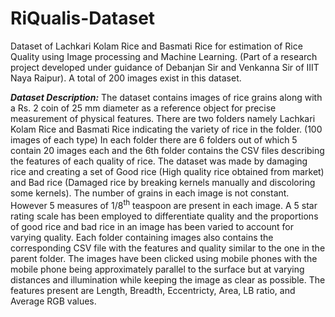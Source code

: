 # RiQualis-Dataset
Dataset of Lachkari Kolam Rice and Basmati Rice for estimation of Rice Quality using Image processing and Machine Learning. (Part of a research project developed under guidance of Debanjan Sir and Venkanna Sir of IIIT Naya Raipur).
A total of 200 images exist in this dataset.

_**Dataset Description:**_
The dataset contains images of rice grains along with a Rs. 2 coin of 25 mm diameter as a reference object for precise measurement of physical features.
There are two folders namely Lachkari Kolam Rice and Basmati Rice indicating the variety of rice in the folder. (100 images of each type)
In each folder there are 6 folders out of which 5 contain 20 images each and the 6th folder contains the CSV files describing the features of each quality of rice.
The dataset was made by damaging rice and creating a set of Good rice (High quality rice obtained from market) and Bad rice (Damaged rice by breaking kernels manually and discoloring some kernels).
The number of grains in each image is not constant. However 5 measures of 1/8<sup>th</sup> teaspoon are present in each image.
A 5 star rating scale has been employed to differentiate quality and the proportions of good rice and bad rice in an image has been varied to account for varying quality.
Each folder containing images also contains the corresponding CSV file with the features and quality similar to the one in the parent folder.
The images have been clicked using mobile phones with the mobile phone being approximately parallel to the surface but at varying distances and illumination while keeping the image as clear as possible.
The features present are Length, Breadth, Eccentricty, Area, LB ratio, and Average RGB values.
